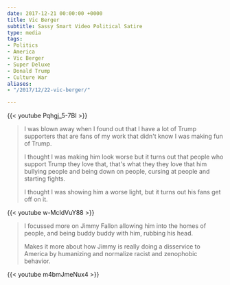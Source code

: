 ```yaml
---
date: 2017-12-21 00:00:00 +0000
title: Vic Berger
subtitle: Sassy Smart Video Political Satire
type: media
tags:
- Politics
- America
- Vic Berger
- Super Deluxe
- Donald Trump
- Culture War
aliases:
- "/2017/12/22-vic-berger/"

---
```

{{< youtube Pqhgj_5-7BI >}}

> I was blown away when I found out that I have a lot of Trump supporters that are fans of my work that didn't know I was making fun of Trump.
>
> I thought I was making him look worse but it turns out that people who support Trump they love that, that's what they they love that him bullying people and being down on people, cursing at people and starting fights.
>
> I thought I was showing him a worse light, but it turns out his fans get off on it.

{{< youtube w-McIdVuY88 >}}

> I focussed more on Jimmy Fallon allowing him into the homes of people, and being buddy buddy with him, rubbing his head.
>
> Makes it more about how Jimmy is really doing a disservice to America by humanizing and normalize racist and zenophobic behavior.

{{< youtube m4bmJmeNux4 >}}
